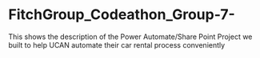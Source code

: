 # FitchGroup_Codeathon_Group-7-
This shows the description of the Power Automate/Share Point Project we built to help UCAN automate their car rental process conveniently
